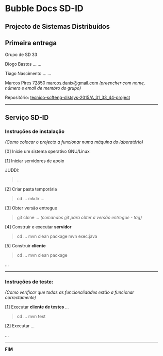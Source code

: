 # Bubble Docs SD-ID
## Projecto de Sistemas Distribuídos ##

## Primeira entrega ##

Grupo de SD 33

Diogo Bastos	 ...	...

Tiago Nascimento ...	...

Marcos Pires 	 72850	marcos.danix@gmail.com
*(preencher com nome, número e email de membro do grupo)*


Repositório:
[tecnico-softeng-distsys-2015/A_31_33_44-project](https://github.com/tecnico-softeng-distsys-2015/A_31_33_44-project/)


-------------------------------------------------------------------------------

## Serviço SD-ID

### Instruções de instalação 
*(Como colocar o projecto a funcionar numa máquina do laboratório)*

[0] Inicie um sistema operativo GNU/Linux


[1] Iniciar servidores de apoio

JUDDI:
> ...

[2] Criar pasta temporária

> cd ...
> mkdir ...

[3] Obter versão entregue

> git clone ... 
*(comandos git para obter a versão entregue - tag)*


[4] Construir e executar **servidor**

> cd ...
> mvn clean package 
> mvn exec:java


[5] Construir **cliente**

> cd ...
> mvn clean package

...


-------------------------------------------------------------------------------

### Instruções de teste: ###
*(Como verificar que todas as funcionalidades estão a funcionar correctamente)*


[1] Executar **cliente de testes** ...

> cd ...
> mvn test


[2] Executar ...



...


-------------------------------------------------------------------------------
**FIM**